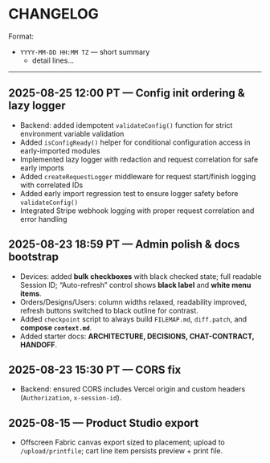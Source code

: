 
# CHANGELOG

Format:
- `YYYY-MM-DD HH:MM TZ` — short summary
  - detail lines…

---

## 2025-08-25 12:00 PT — Config init ordering & lazy logger
- Backend: added idempotent `validateConfig()` function for strict environment variable validation
- Added `isConfigReady()` helper for conditional configuration access in early-imported modules
- Implemented lazy logger with redaction and request correlation for safe early imports
- Added `createRequestLogger` middleware for request start/finish logging with correlated IDs
- Added early import regression test to ensure logger safety before `validateConfig()`
- Integrated Stripe webhook logging with proper request correlation and error handling

## 2025-08-23 18:59 PT — Admin polish & docs bootstrap
- Devices: added **bulk checkboxes** with black checked state; full readable Session ID; “Auto-refresh” control shows **black label** and **white menu items**.
- Orders/Designs/Users: column widths relaxed, readability improved, refresh buttons switched to black outline for contrast.
- Added `checkpoint` script to always build `FILEMAP.md`, `diff.patch`, and **compose `context.md`**.
- Added starter docs: **ARCHITECTURE, DECISIONS, CHAT-CONTRACT, HANDOFF**.

## 2025-08-23 15:30 PT — CORS fix
- Backend: ensured CORS includes Vercel origin and custom headers (`Authorization`, `x-session-id`).

## 2025-08-15 — Product Studio export
- Offscreen Fabric canvas export sized to placement; upload to `/upload/printfile`; cart line item persists preview + print file.
